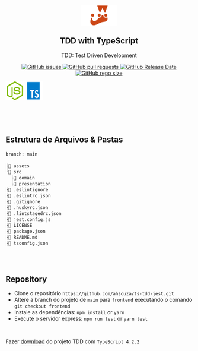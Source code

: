 <p align="center">
 <img width="100px" src="assets/jest-icon.png" align="center" alt="GitHub Readme Stats" />
 <h2 align="center">TDD with TypeScript</h2>
 <p align="center">
    TDD: Test Driven Development</p>
 </p>
  <p align="center">
    <a href="https://github.com/ahsouza/github-readme-stats/actions">
      <img alt="GitHub issues" src="https://img.shields.io/github/issues/ahsouza/ts-tdd-jest">
    </a>
    <a href="https://codecov.io/gh/ahsouza/github-readme-stats">
      <img alt="GitHub pull requests" src="https://img.shields.io/github/issues-pr/ahsouza/ts-tdd-jest">
    </a>
    <a href="https://a.paddle.com/v2/click/16413/119403?link=1227">
      <img alt="GitHub Release Date" src="https://img.shields.io/github/release-date/ahsouza/ts-tdd-jest">
    </a>
    <a href="https://a.paddle.com/v2/click/16413/119403?link=2345">
      <img alt="GitHub repo size" src="https://img.shields.io/github/repo-size/ahsouza/ts-tdd-jest">
    </a>
  </p>
  <div style="display: flex" align="center">
    <img src="assets/node-icon.png" width=50 height=50 title='node'/> <img src="assets/ts-icon.png" width=50 height=50 title='typescript'/>
  </div>
</p>

<br>
<br>
<br>

## Estrutura de Arquivos & Pastas

```
branch: main

├📂 assets
└📂 src
  ├📂 domain
  ├📂 presentation
├📄 .eslintignore
├📄 .eslintrc.json
├📄 .gitignore
├📄 .huskyrc.json
├📄 .lintstagedrc.json
├📄 jest.config.js
├📄 LICENSE
├📄 package.json
├📄 README.md
├📄 tsconfig.json
```                            

<br>
<br>

## Repository

- Clone o repositório `https://github.com/ahsouza/ts-tdd-jest.git` 
- Altere a branch do projeto de `main` para `frontend` executando o comando `git checkout frontend` 
- Instale as dependências: `npm install` or `yarn`
- Execute o servidor express: `npm run test` or `yarn test`

<br>

Fazer [download](https://github.com/ahsouza/ts-tdd-jest/archive/refs/heads/main.zip) do projeto TDD com `TypeScript 4.2.2`

<br>
